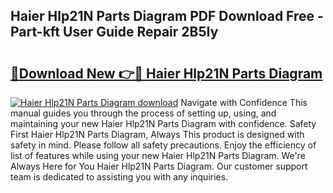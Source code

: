 ## Haier Hlp21N Parts Diagram PDF Download Free - Part-kft User Guide Repair 2B5Iy

# <h2><a href="http://dfnvdg.blite.top/?on=Haier+Hlp21N+Parts+Diagram">🔗Download New 👉🔴 Haier Hlp21N Parts Diagram</a></h2>

[![Haier Hlp21N Parts Diagram download](https://i.imgur.com/lujVjoI.png)](http://dfnvdg.blite.top/?on=Haier+Hlp21N+Parts+Diagram)
Navigate with Confidence This manual guides you through the process of setting up, using, and maintaining your new Haier Hlp21N Parts Diagram with confidence. Safety First Haier Hlp21N Parts Diagram, Always This product is designed with safety in mind. Please follow all safety precautions. Enjoy the efficiency of list of features while using your new Haier Hlp21N Parts Diagram. We're Always Here for You Haier Hlp21N Parts Diagram. Our customer support team is dedicated to assisting you with any inquiries.
